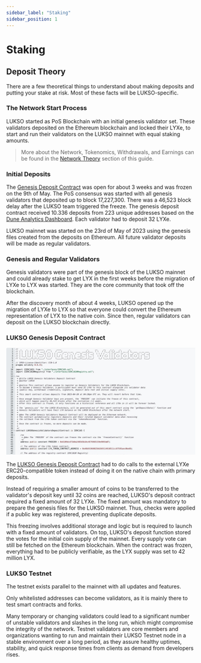 ```yaml
---
sidebar_label: "Staking"
sidebar_position: 1
---
```


# Staking

## Deposit Theory

There are a few theoretical things to understand about making deposits and putting your stake at risk. Most of these facts will be LUKSO-specific.

### The Network Start Process

LUKSO started as PoS Blockchain with an initial genesis validator set. These validators deposited on the Ethereum blockchain and locked their LYXe, to start and run their validators on the LUKSO mainnet with equal staking amounts.

> More about the Network, Tokenomics, Withdrawals, and Earnings can be found in the [Network Theory](#) section of this guide.

<!-- TODO: /6-blockchain-clients/02-network-theory.md-->

### Initial Deposits

The [Genesis Deposit Contract](https://etherscan.io/address/0x42000421dd80D1e90E56E87e6eE18D7770b9F8cC#code) was open for about 3 weeks and was frozen on the 9th of May. The PoS consensus was started with all genesis validators that deposited up to block 17,227,300. There was a 46,523 block delay after the LUKSO team triggered the freeze. The genesis deposit contract received 10.336 deposits from 223 unique addresses based on the [Dune Analytics Dashboard](https://dune.com/hmc/lukso-genesis-validators). Each validator had to deposit 32 LYXe.

LUKSO mainnet was started on the 23rd of May of 2023 using the genesis files created from the deposits on Ethereum. All future validator deposits will be made as regular validators.

### Genesis and Regular Validators

Genesis validators were part of the genesis block of the LUKSO mainnet and could already stake to get LYX in the first weeks before the migration of LYXe to LYX was started. They are the core community that took off the blockchain.

After the discovery month of about 4 weeks, LUKSO opened up the migration of LYXe to LYX so that everyone could convert the Ethereum representation of LYX to the native coin. Since then, regular validators can deposit on the LUKSO blockchain directly.

### LUKSO Genesis Deposit Contract

![Genesis Contract](/img/theory/node-operation/genesis-contract.png)

The [LUKSO Genesis Deposit Contract](https://etherscan.io/address/0x42000421dd80D1e90E56E87e6eE18D7770b9F8cC#code) had to do calls to the external LYXe ERC20-compatible token instead of doing it on the native chain with primary deposits.

Instead of requiring a smaller amount of coins to be transferred to the validator's deposit key until 32 coins are reached, LUKSO's deposit contract required a fixed amount of 32 LYXe. The fixed amount was mandatory to prepare the genesis files for the LUKSO mainnet. Thus, checks were applied if a public key was registered, preventing duplicate deposits.

This freezing involves additional storage and logic but is required to launch with a fixed amount of validators. On top, LUKSO's deposit function stored the votes for the initial coin supply of the mainnet. Every supply vote can still be fetched on the Ethereum blockchain. When the contract was frozen, everything had to be publicly verifiable, as the LYX supply was set to 42 million LYX.

### LUKSO Testnet

The testnet exists parallel to the mainnet with all updates and features.

Only whitelisted addresses can become validators, as it is mainly there to test smart contracts and forks.

Many temporary or changing validators could lead to a significant number of unstable validators and slashes in the long run, which might compromise the integrity of the network. Testnet validators are core members and organizations wanting to run and maintain their LUKSO Testnet node in a stable environment over a long period, as they assure healthy uptimes, stability, and quick response times from clients as demand from developers rises.
